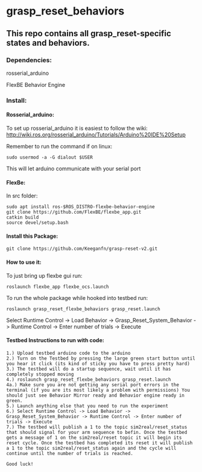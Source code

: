 # grasp_reset_behaviors
## This repo contains all grasp_reset-specific states and behaviors.

### Dependencies: 
rosserial_arduino

FlexBE Behavior Engine

### Install:

#### Rosserial_arduino:
To set up rosserial_arduino it is easiest to follow the wiki:
http://wiki.ros.org/rosserial_arduino/Tutorials/Arduino%20IDE%20Setup

Remember to run the command if on linux:
```
sudo usermod -a -G dialout $USER
```
This will let arduino communicate with your serial port

#### FlexBe:
In src folder:
```
sudo apt install ros-$ROS_DISTRO-flexbe-behavior-engine
git clone https://github.com/FlexBE/flexbe_app.git
catkin build
source devel/setup.bash
```

#### Install this Package:
```
git clone https://github.com/Keeganfn/grasp-reset-v2.git
```

#### How to use it:
To just bring up flexbe gui run:
```
roslaunch flexbe_app flexbe_ocs.launch
```
To run the whole package while hooked into testbed run:
```
roslaunch grasp_reset_flexbe_behaviors grasp_reset.launch
```
Select Runtime Control -> Load Behavior -> Grasp_Reset_System_Behavior -> Runtime Control -> Enter number of trials -> Execute


#### Testbed Instructions to run with code:
```
1.) Upload testbed arduino code to the arduino
2.) Turn on the Testbed by pressing the large green start button until you hear it click (its kind of sticky you have to press pretty hard)
3.) The testbed will do a startup sequence, wait until it has completely stopped moving
4.) roslaunch grasp_reset_flexbe_behaviors grasp_reset.launch
4a.) Make sure you are not getting any serial port errors in the terminal (if you are its most likely a problem with permissions) You should just see Behavior Mirror ready and Behavior engine ready in green.
5.) Launch anything else that you need to run the experiment
6.) Select Runtime Control -> Load Behavior -> Grasp_Reset_System_Behavior -> Runtime Control -> Enter number of trials -> Execute
7.) The testbed will publish a 1 to the topic sim2real/reset_status that should signal for your arm sequence to befin. Once the testbed gets a message of 1 on the sim2real/reset topic it will begin its reset cycle. Once the testbed has completed its reset it will publish a 1 to the topic sim2real/reset_status again and the cycle will continue until the number of trials is reached.

Good luck!

```




